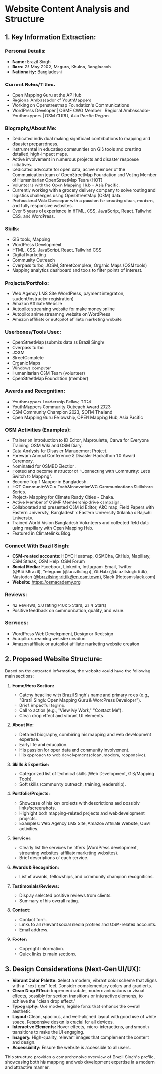 # Website Content Analysis and Structure

## 1. Key Information Extraction:

### Personal Details:
- **Name:** Brazil Singh
- **Born:** 25 May 2002, Magura, Khulna, Bangladesh
- **Nationality:** Bangladeshi

### Current Roles/Titles:
- Open Mapping Guru at the AP Hub
- Regional Ambassador of YouthMappers
- Working on Openstreetmap Foundation's Communications
- WordPress Developer | OSMF CWG Member | Regional Ambassador- Youthmappers | OSM GURU, Asia Pacific Region

### Biography/About Me:
- Dedicated individual making significant contributions to mapping and disaster preparedness.
- Instrumental in educating communities on GIS tools and creating detailed, high-impact maps.
- Active involvement in numerous projects and disaster response initiatives.
- Dedicated advocate for open data, active member of the Communication team of OpenStreetMap Foundation and Voting Member of Humanitarian OpenStreetMap Team (HOT).
- Volunteers with the Open Mapping Hub – Asia Pacific.
- Currently working with a grocery delivery company to solve routing and logistics challenges using OpenStreetMap (OSM) data.
- Professional Web Developer with a passion for creating clean, modern, and fully responsive websites.
- Over 5 years of experience in HTML, CSS, JavaScript, React, Tailwind CSS, and WordPress.

### Skills:
- GIS tools, Mapping
- WordPress Development
- HTML, CSS, JavaScript, React, Tailwind CSS
- Digital Marketing
- Community Outreach
- Overpass turbo, JOSM, StreetComplete, Organic Maps (OSM tools)
- Mapping analytics dashboard and tools to filter points of interest.

### Projects/Portfolio:
- Web Agency LMS Site (WordPress, payment integration, student/instructor registration)
- Amazon Affiliate Website
- Autopilot streaming website for make money online
- Autopilot anime streaming website on WordPress
- Amazon affiliate or autopilot affiliate marketing website

### Userboxes/Tools Used:
- OpenStreetMap (submits data as Brazil Singh)
- Overpass turbo
- JOSM
- StreetComplete
- Organic Maps
- Windows computer
- Humanitarian OSM Team (volunteer)
- OpenStreetMap Foundation (member)

### Awards and Recognition:
- Youthmappers Leadership Fellow, 2024
- YouthMappers Community Outreach Award 2023
- OSM Community Champion 2023, SOTM Thailand
- Open Mapping Guru Fellowship, OPEN Mapping Hub, Asia Pacific

### OSM Activities (Examples):
- Trainer on Introduction to ID Editor, Maproulette, Canva for Everyone Training, OSM Wiki and OSM Diary.
- Data Analysis for Disaster Management Project.
- Forewarn Annual Conference & Disaster Hackathon 1.0 Award Ceremony.
- Nominated for OSMBD Election.
- Hosted and become instructor of "Connecting with Community: Let's Switch to Mapping".
- Become Top 1 Mapper in Bangladesh.
- HOT CommunityWG x Tech&InnovationWG Communications Skillshare Series.
- Project- Mapping for Climate Ready Cities - Dhaka.
- Active Member of OSMF Membership drive campaign.
- Collaborated and presented OSM id Editor, ARC map, Field Papers with Eastern University, Bangladesh x Eastern University Srilanka x Rajsahi University.
- Trained World Vision Bangladesh Volunteers and collected field data using mapiliary with Open Mapping Hub.
- Featured in Climatelinks Blog.

### Connect With Brazil Singh:
- **OSM-related accounts:** HDYC Heatmap, OSMCha, GitHub, Mapillary, OSM Streak, OSM Help, OSM Forum
- **Social Media:** Facebook, LinkedIn, Instagram, Email, Twitter (@RittikBrazil), Telegram (@brazilsingh), GitHub (@brazilsinghrittik), Mastodon (@brazilsinghrittik@en.osm.town), Slack (Hotosm.slack.com)
- **Website:** https://osmacademy.org

### Reviews:
- 42 Reviews, 5.0 rating (40x 5 Stars, 2x 4 Stars)
- Positive feedback on communication, quality, and value.

### Services:
- WordPress Web Development, Design or Redesign
- Autopilot streaming website creation
- Amazon affiliate or autopilot affiliate marketing website creation

## 2. Proposed Website Structure:

Based on the extracted information, the website could have the following main sections:

1.  **Home/Hero Section:**
    *   Catchy headline with Brazil Singh's name and primary roles (e.g., "Brazil Singh: Open Mapping Guru & WordPress Developer").
    *   Brief, impactful tagline.
    *   Call to action (e.g., "View My Work," "Contact Me").
    *   Clean drop effect and vibrant UI elements.

2.  **About Me:**
    *   Detailed biography, combining his mapping and web development expertise.
    *   Early life and education.
    *   His passion for open data and community involvement.
    *   His approach to web development (clean, modern, responsive).

3.  **Skills & Expertise:**
    *   Categorized list of technical skills (Web Development, GIS/Mapping Tools).
    *   Soft skills (community outreach, training, leadership).

4.  **Portfolio/Projects:**
    *   Showcase of his key projects with descriptions and possibly links/screenshots.
    *   Highlight both mapping-related projects and web development projects.
    *   Examples: Web Agency LMS Site, Amazon Affiliate Website, OSM activities.

5.  **Services:**
    *   Clearly list the services he offers (WordPress development, streaming websites, affiliate marketing websites).
    *   Brief descriptions of each service.

6.  **Awards & Recognition:**
    *   List of awards, fellowships, and community champion recognitions.

7.  **Testimonials/Reviews:**
    *   Display selected positive reviews from clients.
    *   Summary of his overall rating.

8.  **Contact:**
    *   Contact form.
    *   Links to all relevant social media profiles and OSM-related accounts.
    *   Email address.

9.  **Footer:**
    *   Copyright information.
    *   Quick links to main sections.

## 3. Design Considerations (Next-Gen UI/UX):

-   **Vibrant Color Palette:** Select a modern, vibrant color scheme that aligns with a "next-gen" feel. Consider complementary colors and gradients.
-   **Clean Drop Effect:** Implement subtle, modern animations or visual effects, possibly for section transitions or interactive elements, to achieve the "clean drop effect."
-   **Typography:** Use modern, legible fonts that enhance the overall aesthetic.
-   **Layout:** Clean, spacious, and well-aligned layout with good use of white space. Responsive design is crucial for all devices.
-   **Interactive Elements:** Hover effects, micro-interactions, and smooth transitions to make the UI engaging.
-   **Imagery:** High-quality, relevant images that complement the content and design.
-   **Accessibility:** Ensure the website is accessible to all users.

This structure provides a comprehensive overview of Brazil Singh's profile, showcasing both his mapping and web development expertise in a modern and attractive manner.


